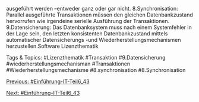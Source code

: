 ausgeführt werden –entweder ganz oder gar nicht.
8.Synchronisation: Parallel ausgeführte Transaktionen müssen den gleichen Datenbankzustand hervorrufen wie irgendeine 
serielle Ausführung der Transaktionen.
9.Datensicherung: Das Datenbanksystem muss nach einem Systemfehler in der Lage sein, den letzten konsistenten 
Datenbankzustand mittels automatischer Datensicherungs -und Wiederherstellungsmechanismen herzustellen.Software Lizenzthematik

   Tags & Topics:
   #Lizenzthematik
   #Transaktion
   #9.Datensicherung
   #wiederherstellungsmechanisman
   #Transaktionen
   #Wiederherstellungsmechanisme
   #8.synchronisation
   #8.Synchronisation

[Previous: #Einführung-IT-Teil6_43](Einführung-IT-Teil6_43.md)

[Next: #Einführung-IT-Teil6_43](Einführung-IT-Teil6_43.md)